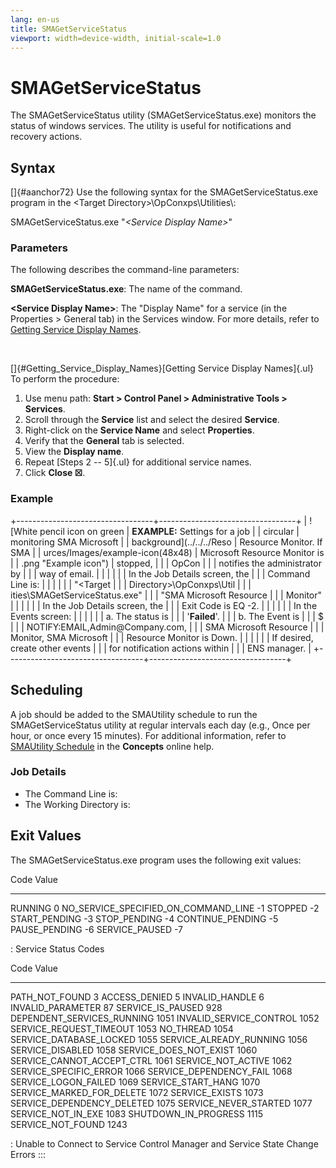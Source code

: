 ```yaml
---
lang: en-us
title: SMAGetServiceStatus
viewport: width=device-width, initial-scale=1.0
---
```


# SMAGetServiceStatus

The SMAGetServiceStatus utility (SMAGetServiceStatus.exe) monitors the
status of windows services. The utility is useful for notifications and
recovery actions.

## Syntax

[]{#aanchor72} Use the following syntax for the SMAGetServiceStatus.exe program in the \<Target Directory\>\\OpConxps\\Utilities\\:

SMAGetServiceStatus.exe \"*\<Service Display Name\>*\"

### Parameters

The following describes the command-line parameters:

**SMAGetServiceStatus.exe**: The name of the command.

**\<Service Display Name\>**: The \"Display Name\" for a service (in the
Properties \> General tab) in the Services window. For more details,
refer to [Getting Service Display Names](#Getting_Service_Display_Names).

 

[]{#Getting_Service_Display_Names}[Getting Service Display Names]{.ul} 
To perform the procedure:

1.  Use menu path: **Start \> Control Panel \> Administrative Tools \>
    Services**.
2.  Scroll through the **Service** list and select the desired
    **Service**.
3.  Right-click on the **Service Name** and select **Properties**.
4.  Verify that the **General** tab is selected.
5.  View the **Display name**.
6.  Repeat [Steps 2 -- 5]{.ul} for additional service names.
7.  Click **Close ☒**.

### Example

+----------------------------------+----------------------------------+
| ![White pencil icon on green     | **EXAMPLE:** Settings for a job  | | circular                         | monitoring SMA Microsoft         |
| background](../../../Reso        | Resource Monitor. If SMA         |
| urces/Images/example-icon(48x48) | Microsoft Resource Monitor is    |
| .png "Example icon") | stopped,                         |
|                                  | OpCon |
|                                  | notifies the administrator by    |
|                                  | way of email.                    |
|                                  |                                  |
|                                  | In the Job Details screen, the   |
|                                  | Command Line is:                 |
|                                  |                                  |
|                                  | \"\<Target                       |
|                                  | Directory\>\\OpConxps\\Util      |
|                                  | ities\\SMAGetServiceStatus.exe\" |
|                                  | \"SMA Microsoft Resource         |
|                                  | Monitor\"                        |
|                                  |                                  |
|                                  | In the Job Details screen, the   |
|                                  | Exit Code is EQ -2.              |
|                                  |                                  |
|                                  | In the Events screen:            |
|                                  |                                  |
|                                  | a.  The status is                |
|                                  |     \'**Failed**\'.              |
|                                  | b.  The Event is                 |
|                                  |     \$                           |
|                                  | NOTIFY:EMAIL,Admin\@Company.com, |
|                                  |     SMA Microsoft Resource       |
|                                  |     Monitor, SMA Microsoft       |
|                                  |     Resource Monitor is Down.    |
|                                  |                                  |
|                                  | If desired, create other events  |
|                                  | for notification actions within  |
|                                  | ENS manager.                     |
+----------------------------------+----------------------------------+

## Scheduling

A job should be added to the SMAUtility schedule to run the
SMAGetServiceStatus utility at regular intervals each day (e.g., Once
per hour, or once every 15 minutes). For additional information, refer
to [SMAUtility Schedule](../../Concepts/SMAUtility-Schedule.md) in
the **Concepts** online help.

### Job Details

-   The Command Line is:
-   The Working Directory is:

## Exit Values

The SMAGetServiceStatus.exe program uses the following exit values:

  Code                                   Value
  -------------------------------------- -------
  RUNNING                                0
  NO_SERVICE_SPECIFIED_ON_COMMAND_LINE   -1
  STOPPED                                -2
  START_PENDING                          -3
  STOP_PENDING                           -4
  CONTINUE_PENDING                       -5
  PAUSE_PENDING                          -6
  SERVICE_PAUSED                         -7

  : Service Status Codes

  Code                         Value
  ---------------------------- -------
  PATH_NOT_FOUND               3
  ACCESS_DENIED                5
  INVALID_HANDLE               6
  INVALID_PARAMETER            87
  SERVICE_IS_PAUSED            928
  DEPENDENT_SERVICES_RUNNING   1051
  INVALID_SERVICE_CONTROL      1052
  SERVICE_REQUEST_TIMEOUT      1053
  NO_THREAD                    1054
  SERVICE_DATABASE_LOCKED      1055
  SERVICE_ALREADY_RUNNING      1056
  SERVICE_DISABLED             1058
  SERVICE_DOES_NOT_EXIST       1060
  SERVICE_CANNOT_ACCEPT_CTRL   1061
  SERVICE_NOT_ACTIVE           1062
  SERVICE_SPECIFIC_ERROR       1066
  SERVICE_DEPENDENCY_FAIL      1068
  SERVICE_LOGON_FAILED         1069
  SERVICE_START_HANG           1070
  SERVICE_MARKED_FOR_DELETE    1072
  SERVICE_EXISTS               1073
  SERVICE_DEPENDENCY_DELETED   1075
  SERVICE_NEVER_STARTED        1077
  SERVICE_NOT_IN_EXE           1083
  SHUTDOWN_IN_PROGRESS         1115
  SERVICE_NOT_FOUND            1243

  : Unable to Connect to Service Control Manager and Service State
  Change Errors
:::

 

